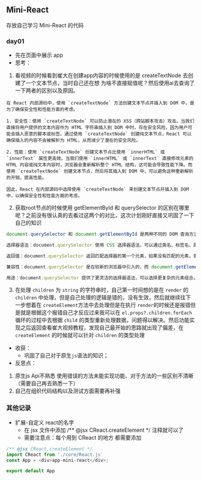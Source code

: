 ##  Mini-React

 存放自己学习 Mini-React 的代码

 ### day01
- 先在页面中展示 app
- 思考：
1. 看视频的时候看到崔大在创建app内容的时候使用的是 createTextNode 去创建了一个文本节点，当时自己还在想 为啥不直接赋值呢？然后使用ai去查询了一下两者的区别以及原因。
```javescript
在 React 内部源码中，使用 `createTextNode` 方法创建文本节点并插入到 DOM 中，是为了确保安全性和性能方面的考虑。

1. 安全性：使用 `createTextNode` 可以防止潜在的 XSS（跨站脚本攻击）攻击。当我们直接将用户提供的文本内容作为 HTML 字符串插入到 DOM 中时，存在安全风险，因为用户可能会插入恶意的脚本或标签。通过使用 `createTextNode` 创建纯文本节点，React 可以确保插入的内容不会被解析为 HTML，从而减少了潜在的安全风险。

2. 性能：使用 `createTextNode` 创建文本节点比使用 `innerHTML` 或 `innerText` 属性更高效。当我们使用 `innerHTML` 或 `innerText` 直接修改元素的 HTML 内容或纯文本内容时，浏览器会重新解析整个 HTML 结构，这可能会导致性能下降。而使用 `createTextNode` 创建文本节点，然后将其插入到 DOM 中，可以避免这种重新解析的开销，提高性能。

因此，React 在内部源码中选择使用 `createTextNode` 来创建文本节点并插入到 DOM 中，以确保安全性和性能方面的考虑。
```
2. 获取root节点的时候使用 getElementById 和 querySelector 的区别在哪里呢？之前没有很认真的去看过这两个的对比，这次计划刚好直接又巩固了一下自己的知识
```javascript
document.querySelector 和 document.getElementById 是两种不同的 DOM 查询方法，它们之间有以下区别：

选择器语法：document.querySelector 使用 CSS 选择器语法，可以通过类名、标签名、属性等多种方式进行选择，而 document.getElementById 只能通过元素的 ID 进行选择。

返回值：document.querySelector 返回匹配选择器的第一个元素，如果没有匹配的元素，则返回 null。而 document.getElementById 返回具有指定 ID 的元素，如果找不到具有该 ID 的元素，则返回 null。

兼容性：document.querySelector 是在较新的浏览器中引入的，而 document.getElementById 是 DOM 标准的一部分，支持更广泛，包括较旧的浏览器。

用途：document.querySelector 提供了更灵活的选择器语法，可以选择更复杂的元素组合。它适用于需要选择特定元素的情况，可以根据元素的类名、标签名、属性等进行选择。而 document.getElementById 适用于通过元素的 ID 快速获取特定元素的情况。
```
3. 在处理 `children` 为 `string` 的字符串时，自己第一时间想的是在 `render` 的 `children` 中处理，但是自己处理的逻辑是错的，没有生效，然后就继续往下一步想着在 `createElement`方法中去处理但是在执行 `render`的时候还是报错但是就是根据这个报错自己才反应过来我可以在 `el.props?.children.forEach` 循环的过程中去根据 `child` 的类型重新处理数据，问题得以解决。然后功能实现之后返回查看崔大视频教程，发现自己最开始的思路就出现了偏差，在 `createElement` 的时候就可以针对 `children` 的类型处理
- 收获：
	- 巩固了自己对于原生`js`语法的知识；
- 反思点：
1. 原生js Api不熟悉 使用错误的方法未能实现功能、对于方法的一些区别不清晰（需要自己再去熟悉一下）
2. 自己在组织代码结构以及测试方面需要再补强

### 其他记录
- 扩展-自定义 react的名字
	- 在 jsx 文件中添加 /** @jsx CReact.createElement */ 注释就可以了
	- 需要注意点：每个用到 CReact 的地方 都需要添加
```javascript
/** @jsx CReact.createElement */
import CReact from './core/React.js'
const App = <div>app-mini-react</div>;

export default App
```